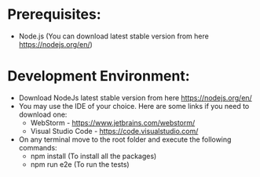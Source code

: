 
# Prerequisites:
- Node.js (You can download latest stable version from here https://nodejs.org/en/)

# Development Environment:
- Download NodeJs latest stable version from here https://nodejs.org/en/
- You may use the IDE of your choice. Here are some links if you need to download one:
    - WebStorm - https://www.jetbrains.com/webstorm/
    - Visual Studio Code - https://code.visualstudio.com/
- On any terminal move to the root folder and execute the following commands:
    - npm install (To install all the packages)
    - npm run e2e (To run the tests)
